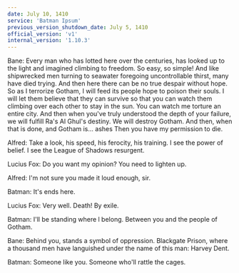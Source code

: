 ```yaml
---
date: July 10, 1410
service: 'Batman Ipsum'
previous_version_shutdown_date: July 5, 1410
official_version: 'v1'
internal_version: '1.10.3'
---
```


Bane: Every man who has lotted here over the centuries, has looked up to the light and imagined climbing to freedom. So easy, so simple! And like shipwrecked men turning to seawater foregoing uncontrollable thirst, many have died trying. And then here there can be no true despair without hope. So as I terrorize Gotham, I will feed its people hope to poison their souls. I will let them believe that they can survive so that you can watch them climbing over each other to stay in the sun. You can watch me torture an entire city. And then when you've truly understood the depth of your failure, we will fulfill Ra's Al Ghul's destiny. We will destroy Gotham. And then, when that is done, and Gotham is... ashes Then you have my permission to die.

Alfred: Take a look, his speed, his ferocity, his training. I see the power of belief. I see the League of Shadows resurgent.

Lucius Fox: Do you want my opinion? You need to lighten up.

Alfred: I'm not sure you made it loud enough, sir.

Batman: It's ends here.

Lucius Fox: Very well. Death! By exile.

Batman: I'll be standing where l belong. Between you and the peopIe of Gotham.

Bane: Behind you, stands a symbol of oppression. Blackgate Prison, where a thousand men have languished under the name of this man: Harvey Dent.

Batman: Someone like you. Someone who'll rattle the cages.
